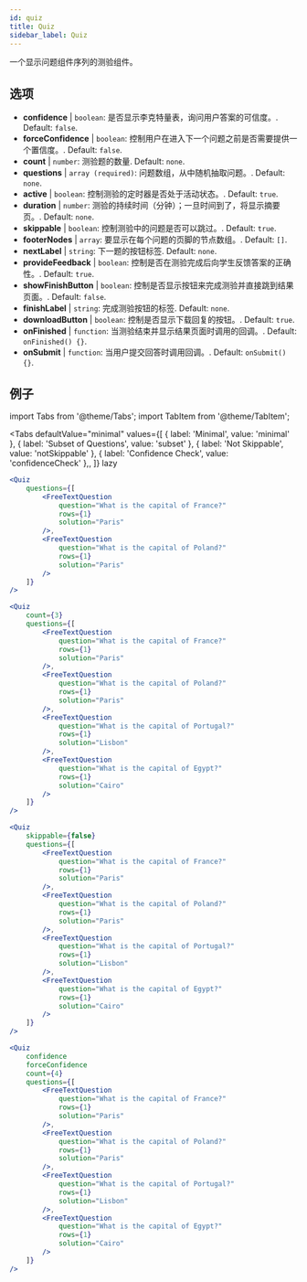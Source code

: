 ```yaml
---
id: quiz 
title: Quiz
sidebar_label: Quiz
---
```


一个显示问题组件序列的测验组件。

## 选项

* __confidence__ | `boolean`: 是否显示李克特量表，询问用户答案的可信度。. Default: `false`.
* __forceConfidence__ | `boolean`: 控制用户在进入下一个问题之前是否需要提供一个置信度。. Default: `false`.
* __count__ | `number`: 测验题的数量. Default: `none`.
* __questions__ | `array (required)`: 问题数组，从中随机抽取问题。. Default: `none`.
* __active__ | `boolean`: 控制测验的定时器是否处于活动状态。. Default: `true`.
* __duration__ | `number`: 测验的持续时间（分钟）；一旦时间到了，将显示摘要页。. Default: `none`.
* __skippable__ | `boolean`: 控制测验中的问题是否可以跳过。. Default: `true`.
* __footerNodes__ | `array`: 要显示在每个问题的页脚的节点数组。. Default: `[]`.
* __nextLabel__ | `string`: 下一题的按钮标签. Default: `none`.
* __provideFeedback__ | `boolean`: 控制是否在测验完成后向学生反馈答案的正确性。. Default: `true`.
* __showFinishButton__ | `boolean`: 控制是否显示按钮来完成测验并直接跳到结果页面。. Default: `false`.
* __finishLabel__ | `string`: 完成测验按钮的标签. Default: `none`.
* __downloadButton__ | `boolean`: 控制是否显示下载回复的按钮。. Default: `true`.
* __onFinished__ | `function`: 当测验结束并显示结果页面时调用的回调。. Default: `onFinished() {}`.
* __onSubmit__ | `function`: 当用户提交回答时调用回调。. Default: `onSubmit() {}`.


## 例子

import Tabs from '@theme/Tabs';
import TabItem from '@theme/TabItem';

<Tabs
    defaultValue="minimal"
    values={[
        { label: 'Minimal', value: 'minimal' },
        { label: 'Subset of Questions', value: 'subset' },
        { label: 'Not Skippable', value: 'notSkippable' },
        { label: 'Confidence Check', value: 'confidenceCheck' },,
    ]}
    lazy
>

<TabItem value="minimal">

```jsx live
<Quiz
    questions={[
        <FreeTextQuestion 
            question="What is the capital of France?" 
            rows={1} 
            solution="Paris" 
        />,
        <FreeTextQuestion 
            question="What is the capital of Poland?" 
            rows={1} 
            solution="Paris" 
        />
    ]}
/>
```
</TabItem>

<TabItem value="subset">

```jsx live
<Quiz
    count={3}
    questions={[
        <FreeTextQuestion 
            question="What is the capital of France?" 
            rows={1} 
            solution="Paris" 
        />,
        <FreeTextQuestion 
            question="What is the capital of Poland?" 
            rows={1} 
            solution="Paris" 
        />,
        <FreeTextQuestion 
            question="What is the capital of Portugal?" 
            rows={1} 
            solution="Lisbon" 
        />,     
        <FreeTextQuestion 
            question="What is the capital of Egypt?" 
            rows={1} 
            solution="Cairo" 
        />
    ]}
/>
```
</TabItem>

<TabItem value="notSkippable" >

```jsx live
<Quiz
    skippable={false}
    questions={[
        <FreeTextQuestion 
            question="What is the capital of France?" 
            rows={1} 
            solution="Paris" 
        />,
        <FreeTextQuestion 
            question="What is the capital of Poland?" 
            rows={1} 
            solution="Paris" 
        />,
        <FreeTextQuestion 
            question="What is the capital of Portugal?" 
            rows={1} 
            solution="Lisbon" 
        />,     
        <FreeTextQuestion 
            question="What is the capital of Egypt?" 
            rows={1} 
            solution="Cairo" 
        />
    ]}
/>
```
</TabItem>

<TabItem value="confidenceCheck">

```jsx live
<Quiz
    confidence
    forceConfidence
    count={4}
    questions={[
        <FreeTextQuestion 
            question="What is the capital of France?" 
            rows={1} 
            solution="Paris" 
        />,
        <FreeTextQuestion 
            question="What is the capital of Poland?" 
            rows={1} 
            solution="Paris" 
        />,
        <FreeTextQuestion 
            question="What is the capital of Portugal?" 
            rows={1} 
            solution="Lisbon" 
        />,     
        <FreeTextQuestion 
            question="What is the capital of Egypt?" 
            rows={1} 
            solution="Cairo" 
        />
    ]}
/>
```
</TabItem>

</Tabs>
